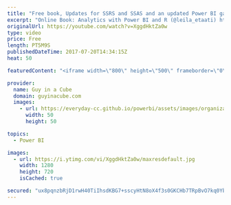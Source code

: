 ```yaml
---
title: "Free book, Updates for SSRS and SSAS and an updated Power BI gateway"
excerpt: "Online Book: Analytics with Power BI and R (@leila_etaati) http://radacad.com/online-book-analytics-with-power-bi-and-r  When to Use SUM() vs SUMX() (@ExceleratorBI) https://exceleratorbi.com.au/use-sum-vs-sumx/  Model Comparison and Merging for Analysis Services https://blogs.msdn.microsoft.com/analysisservices/2017/07/19/model-comparison-and-merging-for-analysis-services/"
originalUrl: https://youtube.com/watch?v=XggdHktZa0w
type: video
price: Free
length: PT5M9S
publishedDateTime: 2017-07-20T14:34:15Z
heat: 50

featuredContent: "<iframe width=\"800\" height=\"500\" frameborder=\"0\" src=\"https://www.youtube.com/embed/XggdHktZa0w\" allow=\"accelerometer; autoplay; encrypted-media; gyroscope; picture-in-picture\" allowfullscreen></iframe>"

provider:
  name: Guy in a Cube
  domain: guyinacube.com
  images:
    - url: https://everyday-cc.github.io/powerbi/assets/images/organizations/guyinacube.com-50x50.jpg
      width: 50
      height: 50

topics:
  - Power BI

images:
  - url: https://i.ytimg.com/vi/XggdHktZa0w/maxresdefault.jpg
    width: 1280
    height: 720
    isCached: true

secured: "ux8pqnzbRjD1rwH40TiIhsdKBG7+sscyHtN8oX4f3s0GKCHb7TRpBvO7kq0YbUvMLgcqMoel6sEuBuc043lVGH72a+Nx1TmfC1kK42iHF0xrF8ZS4yXlrI/J+sFpBhdmnuICYgHvXtvCyPE16WzyNiu7IXLwGidcSZCen2yX4uLlASsOuAV2OG+cDmpbD3YWfGsQjCBjsg+pTqyrh9YQfe9ZqFqznVYnrU3oJ2umNJhX9Jr9iS/EPxv4+c3CT+Z6YLjQgX4CDTTe/Zn+Yt+s238sPnd4psqzJet4nurUiBDNxcKNCZF2rjgocKYF71FGiHM12ho6PJvSaU73rIDmZUl/FMq1S1pkxAx16tgb1fQ7310mou3DqJ4q9MImpSGRGaOQOq5h+PT/5uRkU0qh1PbRzwtYGV4IbbjNhRCfol4=;KRa6MJhEAt2RrsNa5tsqPg=="
---
```


